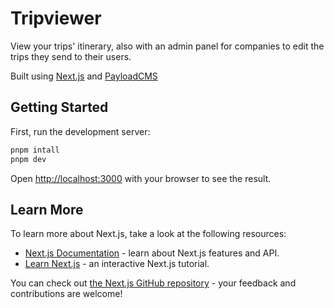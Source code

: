 # Tripviewer

View your trips' itinerary, also with an admin panel for companies to edit the trips they send to their users.

Built using [Next.js](https://nextjs.org) and [PayloadCMS](https://payloadcms.com/)

## Getting Started

First, run the development server:

```bash
pnpm intall
pnpm dev
```

Open [http://localhost:3000](http://localhost:3000) with your browser to see the result.

## Learn More

To learn more about Next.js, take a look at the following resources:

- [Next.js Documentation](https://nextjs.org/docs) - learn about Next.js features and API.
- [Learn Next.js](https://nextjs.org/learn) - an interactive Next.js tutorial.

You can check out [the Next.js GitHub repository](https://github.com/vercel/next.js) - your feedback and contributions are welcome!
